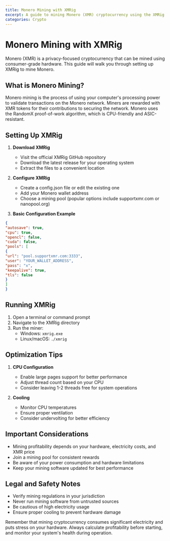 ```yaml
---
title: Monero Mining with XMRig
excerpt: A guide to mining Monero (XMR) cryptocurrency using the XMRig mining software.
categories: Crypto
---
```


# Monero Mining with XMRig

Monero (XMR) is a privacy-focused cryptocurrency that can be mined using consumer-grade hardware. This guide will walk you through setting up XMRig to mine Monero.

## What is Monero Mining?

Monero mining is the process of using your computer's processing power to validate transactions on the Monero network. Miners are rewarded with XMR tokens for their contributions to securing the network. Monero uses the RandomX proof-of-work algorithm, which is CPU-friendly and ASIC-resistant.

## Setting Up XMRig

1. **Download XMRig**
   - Visit the official XMRig GitHub repository
   - Download the latest release for your operating system
   - Extract the files to a convenient location

2. **Configure XMRig**
   - Create a config.json file or edit the existing one
   - Add your Monero wallet address
   - Choose a mining pool (popular options include supportxmr.com or nanopool.org)

3. **Basic Configuration Example**

```json
{
"autosave": true,
"cpu": true,
"opencl": false,
"cuda": false,
"pools": [
{
"url": "pool.supportxmr.com:3333",
"user": "YOUR_WALLET_ADDRESS",
"pass": "x",
"keepalive": true,
"tls": false
}
]
}
```

## Running XMRig

1. Open a terminal or command prompt
2. Navigate to the XMRig directory
3. Run the miner:
   - Windows: `xmrig.exe`
   - Linux/macOS: `./xmrig`

## Optimization Tips

1. **CPU Configuration**
   - Enable large pages support for better performance
   - Adjust thread count based on your CPU
   - Consider leaving 1-2 threads free for system operations

2. **Cooling**
   - Monitor CPU temperatures
   - Ensure proper ventilation
   - Consider undervolting for better efficiency

## Important Considerations

- Mining profitability depends on your hardware, electricity costs, and XMR price
- Join a mining pool for consistent rewards
- Be aware of your power consumption and hardware limitations
- Keep your mining software updated for best performance

## Legal and Safety Notes

- Verify mining regulations in your jurisdiction
- Never run mining software from untrusted sources
- Be cautious of high electricity usage
- Ensure proper cooling to prevent hardware damage

Remember that mining cryptocurrency consumes significant electricity and puts stress on your hardware. Always calculate profitability before starting, and monitor your system's health during operation.